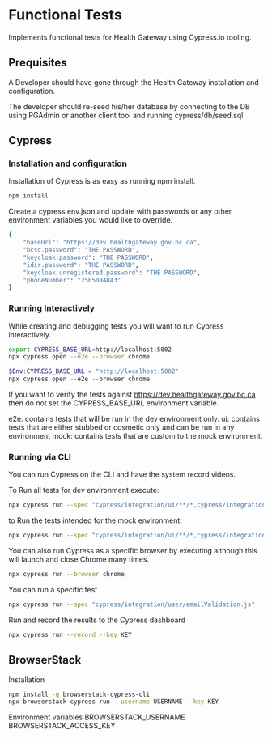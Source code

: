 # Functional Tests

Implements functional tests for Health Gateway using Cypress.io tooling.

## Prequisites

A Developer should have gone through the Health Gateway installation and configuration.

The developer should re-seed his/her database by connecting to the DB using PGAdmin or another client tool and running
cypress/db/seed.sql

## Cypress

### Installation and configuration

Installation of Cypress is as easy as running npm install.

```bash
npm install
```

Create a cypress.env.json and update with passwords or any other environment variables you would like to override.

```bash
{
    "baseUrl": "https://dev.healthgateway.gov.bc.ca",
    "bcsc.password": "THE PASSWORD",
    "keycloak.password": "THE PASSWORD",
    "idir.password": "THE PASSWORD",
    "keycloak.unregistered.password": "THE PASSWORD",
    "phoneNumber": "2505084843"
}
```

### Running Interactively

While creating and debugging tests you will want to run Cypress interactively.

```bash
export CYPRESS_BASE_URL=http://localhost:5002
npx cypress open --e2e --browser chrome
```

```Powershell
$Env:CYPRESS_BASE_URL = "http://localhost:5002"
npx cypress open --e2e --browser chrome
```

If you want to verify the tests against <https://dev.healthgateway.gov.bc.ca> then do not set the CYPRESS_BASE_URL environment variable.

e2e: contains tests that will be run in the dev environment only.
ui: contains tests that are either stubbed or cosmetic only and can be run in any environment
mock: contains tests that are custom to the mock environment.

### Running via CLI

You can run Cypress on the CLI and have the system record videos.

To Run all tests for dev environment execute:

```bash
npx cypress run --spec "cypress/integration/ui/**/*,cypress/integration/e2e/**/*"
```

to Run the tests intended for the mock environment:

```bash
npx cypress run --spec "cypress/integration/ui/**/*,cypress/integration/mock/**/*" --config baseUrl=https://mock.healthgateway.gov.bc.ca
```

You can also run Cypress as a specific browser by executing although this will launch and close Chrome many times.

```bash
npx cypress run --browser chrome
```

You can run a specific test

```bash
npx cypress run --spec "cypress/integration/user/emailValidation.js"
```

Run and record the results to the Cypress dashboard

```bash
npx cypress run --record --key KEY
```

## BrowserStack

Installation

```bash
npm install -g browserstack-cypress-cli
npx browserstack-cypress run --username USERNAME --key KEY
```

Environment variables
BROWSERSTACK_USERNAME
BROWSERSTACK_ACCESS_KEY

